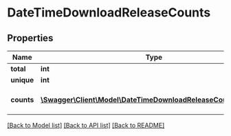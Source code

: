 # DateTimeDownloadReleaseCounts

## Properties
Name | Type | Description | Notes
------------ | ------------- | ------------- | -------------
**total** | **int** |  | [optional] 
**unique** | **int** |  | [optional] 
**counts** | [**\Swagger\Client\Model\DateTimeDownloadReleaseCountsCounts[]**](DateTimeDownloadReleaseCountsCounts.md) | Release counts per day. | [optional] 

[[Back to Model list]](../README.md#documentation-for-models) [[Back to API list]](../README.md#documentation-for-api-endpoints) [[Back to README]](../README.md)


